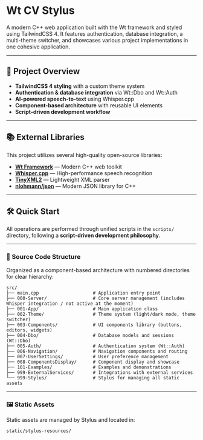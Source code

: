 # Wt CV Stylus

A modern C++ web application built with the Wt framework and styled using TailwindCSS 4. It features authentication, database integration, a multi-theme switcher, and showcases various project implementations in one cohesive application.

---

## 🚀 Project Overview

- **TailwindCSS 4 styling** with a custom theme system
- **Authentication & database integration** via Wt::Dbo and Wt::Auth
- **AI-powered speech-to-text** using Whisper.cpp
- **Component-based architecture** with reusable UI elements
- **Script-driven development workflow**

---

## 📚 External Libraries

This project utilizes several high-quality open-source libraries:

- **[Wt Framework](https://github.com/emweb/wt)** — Modern C++ web toolkit
- **[Whisper.cpp](https://github.com/ggerganov/whisper.cpp)** — High-performance speech recognition
- **[TinyXML2](https://github.com/leethomason/tinyxml2)** — Lightweight XML parser
- **[nlohmann/json](https://github.com/nlohmann/json)** — Modern JSON library for C++

---

## 🛠️ Quick Start

All operations are performed through unified scripts in the `scripts/` directory, following a **script-driven development philosophy**.

---

### 📁 Source Code Structure

Organized as a component-based architecture with numbered directories for clear hierarchy:

```
src/
├── main.cpp                    # Application entry point
├── 000-Server/                 # Core server management (includes Whisper integration / not active at the moment)
├── 001-App/                    # Main application class
├── 002-Theme/                  # Theme system (light/dark mode, theme switcher)
├── 003-Components/             # UI components library (buttons, editors, widgets)
├── 004-Dbo/                    # Database models and sessions (Wt::Dbo)
├── 005-Auth/                   # Authentication system (Wt::Auth)
├── 006-Navigation/             # Navigation components and routing
├── 007-UserSettings/           # User preference management
├── 008-ComponentsDisplay/      # Component display and showcase
├── 101-Examples/               # Examples and demonstrations
├── 999-ExternalServices/       # Integrations with external services
└── 999-Stylus/                 # Stylus for managing all static assets
```

---

### 🖼️ Static Assets

Static assets are managed by Stylus and located in:

```
static/stylus-resources/
```

